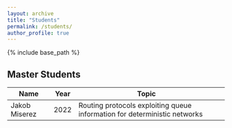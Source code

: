 ```yaml
---
layout: archive
title: "Students"
permalink: /students/
author_profile: true
---
```



{% include base_path %}



## Master Students

| Name          | Year | Topic                                                                     |   |
|---------------|------|---------------------------------------------------------------------------|---|
| Jakob Miserez | 2022 | Routing protocols exploiting queue information for deterministic networks |   |
